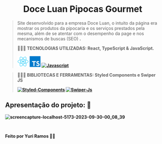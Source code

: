 
<h1 id="sobre" style="margin-top: 20px; margin-bottom: 20px; text-align: center;"><strong>Doce Luan Pipocas Gourmet </strong></h1>

> Site desenvolvido para a empresa Doce Luan, o intuito da página era mostrar os produtos da pipocaria e os serviços prestados pela mesma, além de se atentar com o desempenho da page e
> nos mecanismos de buscas (SEO) <b>.
>
> 
> 👨🏽‍💻 TECNOLOGIAS UTILIZADAS: React, TypeScript & JavaScript. <br> <br>
<a href="https://reactjs.org/" target="_blank" rel="noreferrer"><img src="https://raw.githubusercontent.com/devicons/devicon/master/icons/react/react-original.svg" width="36" height="36" alt="Reactjs" /></a>
 <a href="https://www.typescriptlang.org/" target="_blank" rel="noreferrer"><img  src="https://raw.githubusercontent.com/devicons/devicon/master/icons/typescript/typescript-plain.svg" width="36" height="36" alt="TypeScript" /></a>
  <a href="https://developer.mozilla.org/en-US/docs/Web/JavaScript" target="_blank" rel="noreferrer"><img src="https://raw.githubusercontent.com/danielcranney/readme-generator/main/public/icons/skills/javascript-colored.svg" width="36" height="36" alt="Javascript" /></a>


> 👨🏽‍💻 BIBLIOTECAS E FERRAMENTAS: Styled Components e Swiper JS  <br>
>
> <a href="https://developer.mozilla.org/en-US/docs/Web/JavaScript" target="_blank" rel="noreferrer"><img src="https://styled-components.com/nav-logo.png" width="180" height="50" alt="Styled-Components" /></a> 
  <a href="https://developer.mozilla.org/en-US/docs/Web/JavaScript" target="_blank" rel="noreferrer"><img src="https://github.com/YuriGabrielR/doce-luan-pipocas-gourmet/assets/94508908/49ebe971-d0af-406b-8892-e3123f25c431" width="50" height="50" alt="Swiper-Js" /></a>
 



## Apresentação do projeto: 🎨
![screencapture-localhost-5173-2023-09-30-00_08_39](https://github.com/YuriGabrielR/doce-luan-pipocas-gourmet/assets/94508908/848ca2f9-f1b5-415c-85e1-6e5054fea303)



<br>


Feito por Yuri Ramos 👋🏽
